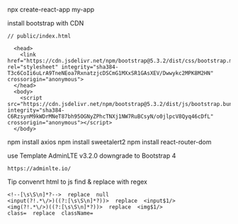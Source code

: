 npx create-react-app my-app

install bootstrap with CDN

```
// public/index.html

  <head>
    <link href="https://cdn.jsdelivr.net/npm/bootstrap@5.3.2/dist/css/bootstrap.min.css" rel="stylesheet" integrity="sha384-T3c6CoIi6uLrA9TneNEoa7RxnatzjcDSCmG1MXxSR1GAsXEV/Dwwykc2MPK8M2HN" crossorigin="anonymous">
  </head>
  <body>
    <script src="https://cdn.jsdelivr.net/npm/bootstrap@5.3.2/dist/js/bootstrap.bundle.min.js" integrity="sha384-C6RzsynM9kWDrMNeT87bh95OGNyZPhcTNXj1NW7RuBCsyN/o0jlpcV8Qyq46cDfL" crossorigin="anonymous"></script>
  </body>
```

npm install axios
npm install sweetalert2
npm install react-router-dom

use Template AdminLTE v3.2.0
downgrade to Bootstrap 4

```
https://adminlte.io/
```

Tip convenrt html to js
find & replace with regex

```
<!--[\s\S\n]*?-->  replace  null
<input(?!.*\/>)((?:[\s\S\n]*?))>  replace  <input$1/>
<img(?!.*\/>)((?:[\s\S\n]*?))>  replace  <img$1/>
class=  replace  className=
```
